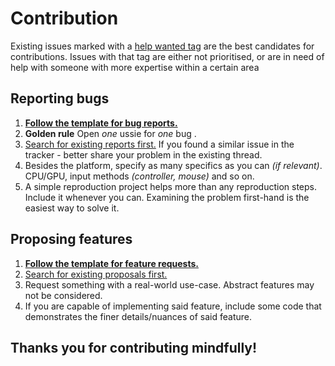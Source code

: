 # Contribution

Existing issues marked with a [help wanted tag](https://github.com/ninetailsrabbit/GodotWizards/labels/help%20wanted) are the best candidates for contributions. Issues with that tag are either not prioritised, or are in need of help with someone with more expertise within a certain area

## Reporting bugs

1. **[Follow the template for bug reports.](https://github.com/ninetailsrabbit/GodotWizards/issues/new?assignees=ninetailsrabbit&labels=%F0%9F%90%9B+bug&projects=&template=bug_report.md&title)**
2. **Golden rule** Open _one_ ussie for _one_ bug .
3. [Search for existing reports first.](https://github.com/ninetailsrabbit/GodotWizards/issues) If you found a similar issue in the tracker - better share your problem in the existing thread.
4. Besides the platform, specify as many specifics as you can _(if relevant)_. CPU/GPU, input methods _(controller, mouse)_ and so on.
5. A simple reproduction project helps more than any reproduction steps. Include it whenever you can. Examining the problem first-hand is the easiest way to solve it.

## Proposing features

1. **[Follow the template for feature requests.](https://github.com/ninetailsrabbit/GodotWizards/issues/new?assignees=ninetailsrabbit&labels=%E2%AD%90+feature&projects=&template=feature_request.md&title)**
2. [Search for existing proposals first.](https://github.com/ninetailsrabbit/GodotWizards/issues)
3. Request something with a real-world use-case. Abstract features may not be considered.
4. If you are capable of implementing said feature, include some code that demonstrates the finer details/nuances of said feature.

## Thanks you for contributing mindfully!
